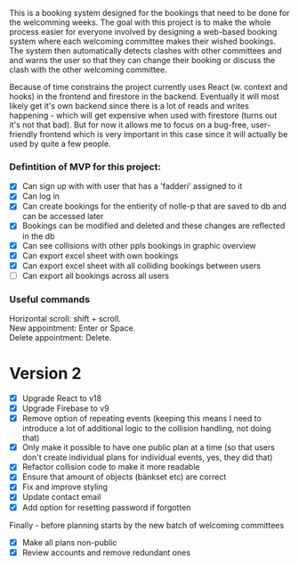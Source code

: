 This is a booking system designed for the bookings that need to be done for the welcomming weeks.
The goal with this project is to make the whole process easier for everyone involved by designing a web-based booking system where each welcoming committee makes their wished bookings. The system then automatically detects clashes with other committees and and warns the user so that they can change their booking or discuss the clash with the other welcoming committee.

Because of time constrains the project currently uses React (w. context and hooks) in the frontend and firestore in the backend. Eventually it will most likely get it's own backend since there is a lot of reads and writes happening - which will get expensive when used with firestore (turns out it's not that bad). But for now it allows me to focus on a bug-free, user-friendly frontend which is very important in this case since it will actually be used by quite a few people.

### Defintition of MVP for this project:

- [x] Can sign up with with user that has a 'fadderi' assigned to it
- [x] Can log in
- [x] Can create bookings for the entierity of nolle-p that are saved to db and can be accessed later
- [x] Bookings can be modified and deleted and these changes are reflected in the db
- [x] Can see collisions with other ppls bookings in graphic overview
- [X] Can export excel sheet with own bookings
- [X] Can export excel sheet with all colliding bookings between users
- [ ] Can export all bookings across all users

### Useful commands

Horizontal scroll: shift + scroll.  
New appointment: Enter or Space.  
Delete appointment: Delete. 

# Version 2

- [x] Upgrade React to v18
- [x] Upgrade Firebase to v9
- [x] Remove option of repeating events (keeping this means I need to introduce a lot of additional logic to the collision handling, not doing that)
- [x] Only make it possible to have one public plan at a time (so that users don't create individual plans for individual events, yes, they did that)
- [x] Refactor collision code to make it more readable
- [x] Ensure that amount of objects (bänkset etc) are correct
- [x] Fix and improve styling
- [x] Update contact email
- [X] Add option for resetting password if forgotten

Finally - before planning starts by the new batch of welcoming committees
- [x] Make all plans non-public
- [x] Review accounts and remove redundant ones
